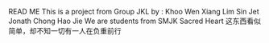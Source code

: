  READ ME
 This is a project from Group JKL by :
 Khoo Wen Xiang
 Lim Sin Jet 
 Jonath Chong Hao Jie
 We are students from SMJK Sacred Heart
 这东西看似简单，却不知一切有一人在负重前行
